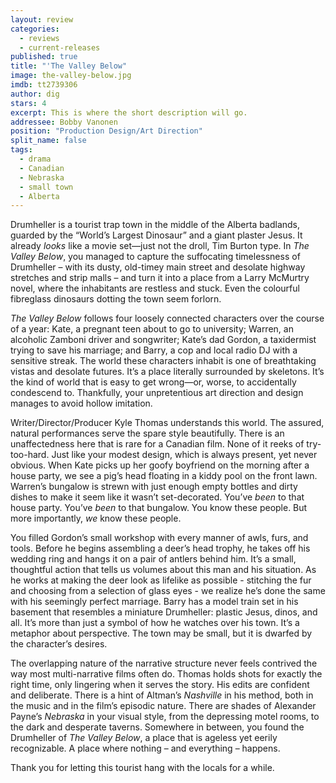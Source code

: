```yaml
---
layout: review
categories: 
  - reviews
  - current-releases
published: true
title: "'The Valley Below"
image: the-valley-below.jpg
imdb: tt2739306
author: dig
stars: 4
excerpt: This is where the short description will go.
addressee: Bobby Vanonen
position: "Production Design/Art Direction"
split_name: false
tags: 
  - drama
  - Canadian
  - Nebraska
  - small town
  - Alberta
---
```


Drumheller is a tourist trap town in the middle of the Alberta badlands, guarded by the “World’s Largest Dinosaur” and a giant plaster Jesus. It already _looks_ like a movie set—just not the droll, Tim Burton type. In _The Valley Below_, you managed to capture the suffocating timelessness of Drumheller – with its dusty, old-timey main street and desolate highway stretches and strip malls – and turn it into a place from a Larry McMurtry novel, where the inhabitants are restless and stuck. Even the colourful fibreglass dinosaurs dotting the town seem forlorn. 

_The Valley Below_ follows four loosely connected characters over the course of a year: Kate, a pregnant teen about to go to university; Warren, an alcoholic Zamboni driver and songwriter; Kate’s dad Gordon, a taxidermist trying to save his marriage; and Barry, a cop and local radio DJ with a sensitive streak. The world these characters inhabit is one of breathtaking vistas and desolate futures. It’s a place literally surrounded by skeletons. It’s the kind of world that is easy to get wrong—or, worse, to accidentally condescend to. Thankfully, your unpretentious art direction and design manages to avoid hollow imitation.  

Writer/Director/Producer Kyle Thomas understands this world. The assured, natural performances serve the spare style beautifully. There is an unaffectedness here that is rare for a Canadian film. None of it reeks of try-too-hard. Just like your modest design, which is always present, yet never obvious. When Kate picks up her goofy boyfriend on the morning after a house party, we see a pig’s head floating in a kiddy pool on the front lawn. Warren’s bungalow is strewn with just enough empty bottles and dirty dishes to make it seem like it wasn’t set-decorated. You’ve _been_ to that house party. You’ve _been_ to that bungalow. You know these people. But more importantly, _we_ know these people. 

You filled Gordon’s small workshop with every manner of awls, furs, and tools. Before he begins assembling a deer’s head trophy, he takes off his wedding ring and hangs it on a pair of antlers behind him. It’s a small, thoughtful action that tells us volumes about this man and his situation. As he works at making the deer look as lifelike as possible - stitching the fur and choosing from a selection of glass eyes - we realize he’s done the same with his seemingly perfect marriage. Barry has a model train set in his basement that resembles a miniature Drumheller: plastic Jesus, dinos, and all. It’s more than just a symbol of how he watches over his town. It’s a metaphor about perspective. The town may be small, but it is dwarfed by the character’s desires. 

The overlapping nature of the narrative structure never feels contrived the way most multi-narrative films often do. Thomas holds shots for exactly the right time, only lingering when it serves the story. His edits are confident and deliberate. There is a hint of Altman’s _Nashville_ in his method, both in the music and in the film’s episodic nature. There are shades of Alexander Payne’s _Nebraska_ in your visual style, from the depressing motel rooms, to the dark and desperate taverns. Somewhere in between, you found the Drumheller of _The Valley Below_, a place that is ageless yet eerily recognizable. A place where nothing – and everything – happens. 

Thank you for letting this tourist hang with the locals for a while.